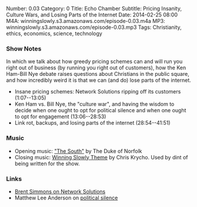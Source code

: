 Number: 0.03
Category: 0
Title: Echo Chamber
Subtitle: Pricing Insanity, Culture Wars, and Losing Parts of the Internet
Date: 2014-02-25 08:00
M4A: winningslowly.s3.amazonaws.com/episode-0.03.m4a
MP3: winningslowly.s3.amazonaws.com/episode-0.03.mp3
Tags: Christianity, ethics, economics, science, technology

### Show Notes

In which we talk about how greedy pricing schemes can and will run you right out
of business (by running you right out of customers), how the Ken Ham-Bill Nye
debate raises questions about Christians in the public square, and how
incredibly weird it is that we can (and do) lose parts of the internet.

- Insane pricing schemes: Network Solutions ripping off its customers (1:07--13:05)
- Ken Ham vs. Bill Nye, the "culture war", and having the wisdom to decide when
  one ought to opt for political silence and when one ought to opt for
  engagement (13:06--28:53)
- Link rot, backups, and losing parts of the internet (28:54--41:51)

### Music

- Opening music: ["The South"][1] by The Duke of Norfolk
- Closing music: [Winning Slowly Theme][2] by Chris Krycho. Used by dint of
  being written for the show.

### Links

- [Brent Simmons on Network Solutions][3]
- Matthew Lee Anderson on [political silence][4]

[1]:	http://thedukeofnorfolk.bandcamp.com/album/birds-fly-south
[2]:	https://soundcloud.com/chriskrycho/winning-slowly
[3]:	http://inessential.com/2014/01/21/network_solutions_auto-enroll_1_850
[4]:	http://mereorthodoxy.com/politics-silence-jesus-peter-leithart/